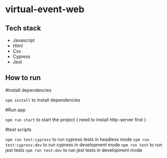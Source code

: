 # virtual-event-web

## Tech stack
* Javascript
* Html
* Css
* Cypress
* Jest

## How to run
#install dependencies

```npm install``` to install dependencies

#Run app

```npm run start``` to start the project ( need to install http-server first )

#test scripts

```npm run test:cypress``` to run cypress tests in headless mode
```npm run test:cypress:dev``` to run cypress in development mode
```npm run test``` to run jest tests
```npm run test:dev``` to run jest tests in development mode
